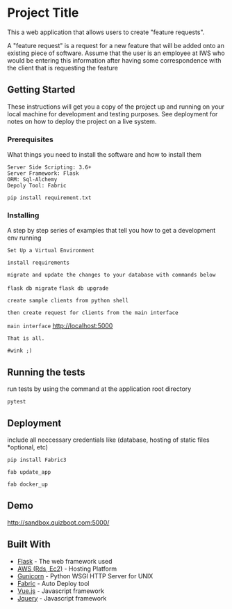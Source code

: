 # Project Title

This a web application that allows users to create "feature requests".

A "feature request" is a request for a new feature that will be added onto an existing piece of software. Assume that the user is an employee at IWS who would be entering this information after having some correspondence with the client that is requesting the feature

## Getting Started

These instructions will get you a copy of the project up and running on your local machine for development and testing purposes. See deployment for notes on how to deploy the project on a live system.

### Prerequisites

What things you need to install the software and how to install them

```
Server Side Scripting: 3.6+
Server Framework: Flask
ORM: Sql-Alchemy
Depoly Tool: Fabric
```

`pip install requirement.txt`

### Installing

A step by step series of examples that tell you how to get a development env running


```
Set Up a Virtual Environment
```

```
install requirements
```

```
migrate and update the changes to your database with commands below
```

`flask db migrate`
`flask db upgrade`

```
create sample clients from python shell
```

```
then create request for clients from the main interface
```


`main interface` <http://localhost:5000>

```
That is all.
```

```
#wink ;)
```

## Running the tests

run tests by using the command at the application root directory

`pytest`



## Deployment

include all neccessary credentials like (database, hosting of static files *optional, etc)

`pip install Fabric3`

`fab update_app`

`fab docker_up`

## Demo
<http://sandbox.quizboot.com:5000/>

## Built With

* [Flask](http://flask.pocoo.org/) - The web framework used
* [AWS (Rds, Ec2)](https://s3.console.aws.amazon.com/) - Hosting Platform
* [Gunicorn](https://gunicorn.org/) -  Python WSGI HTTP Server for UNIX
* [Fabric](http://www.fabfile.org/) - Auto Deploy tool
* [Vue.js](https://vuejs.org/) - Javascript framework
* [Jquery](https://jquery.com/) - Javascript framework


